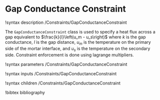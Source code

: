 # Gap Conductance Constraint

!syntax description /Constraints/GapConductanceConstraint

The `GapConductanceConstraint` class is used to specify a heat flux across a gap
equivalent to $\frac{k}{l}\left(u_m - u_s\right)$ where $k$ is the gap
conductance, $l$ is the gap distance, $u_m$ is the temperature on the primary
side of the mortar interface, and $u_s$ is the temperature on the secondary
side. Constraint enforcement is done using lagrange multipliers.

!syntax parameters /Constraints/GapConductanceConstraint

!syntax inputs /Constraints/GapConductanceConstraint

!syntax children /Constraints/GapConductanceConstraint

!bibtex bibliography
